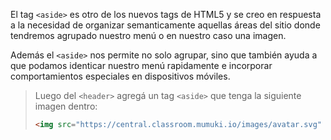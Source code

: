 El tag `<aside>` es otro de los nuevos tags de HTML5 y se creo en respuesta a la necesidad de organizar semanticamente aquellas áreas del sitio donde tendremos agrupado nuestro menú o en nuestro caso una imagen.

Además el `<aside>` nos permite no solo agrupar, sino que también ayuda a que podamos identicar nuestro menú rapidamente e incorporar comportamientos especiales en dispositivos móviles.

> Luego del `<header>` agregá un tag `<aside>` que tenga la siguiente imagen dentro:
>
> ```html
> <img src="https://central.classroom.mumuki.io/images/avatar.svg" alt="" width="200px" height="auto">
>```

